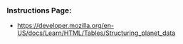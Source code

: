 ### Instructions Page:
- https://developer.mozilla.org/en-US/docs/Learn/HTML/Tables/Structuring_planet_data